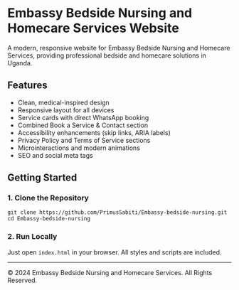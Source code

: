 # Embassy Bedside Nursing and Homecare Services Website

A modern, responsive website for Embassy Bedside Nursing and Homecare Services, providing professional bedside and homecare solutions in Uganda.

## Features
- Clean, medical-inspired design
- Responsive layout for all devices
- Service cards with direct WhatsApp booking
- Combined Book a Service & Contact section
- Accessibility enhancements (skip links, ARIA labels)
- Privacy Policy and Terms of Service sections
- Microinteractions and modern animations
- SEO and social meta tags

## Getting Started

### 1. Clone the Repository
```
git clone https://github.com/PrimusSabiti/Embassy-bedside-nursing.git
cd Embassy-bedside-nursing
```

### 2. Run Locally
Just open `index.html` in your browser. All styles and scripts are included.




---
© 2024 Embassy Bedside Nursing and Homecare Services. All Rights Reserved. 
